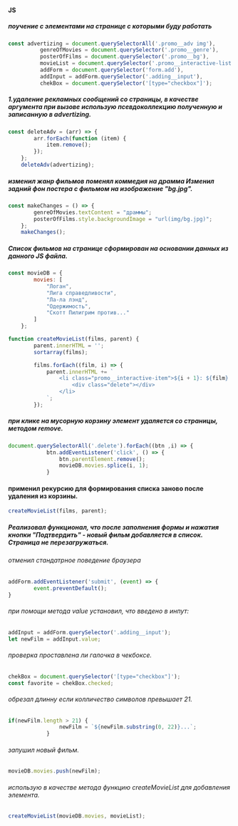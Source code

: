 #### JS
##### поучение с элементами на странице с которыми буду работать
```javascript
const advertizing = document.querySelectorAll('.promo__adv img'),
          genreOfMovies = document.querySelector('.promo__genre'),
          posterOfFilms = document.querySelector('.promo__bg'),
          movieList = document.querySelector('.promo__interactive-list'),
          addForm = document.querySelector('form.add'),
          addInput = addForm.querySelector('.adding__input'),
          chekBox = document.querySelector('[type="checkbox"]');
```
##### 1.удаление рекламных сообщений со страницы, в качестве аргумента при вызове использую псевдоколлекцию полученную и записанную в advertizing.
```javascript
const deleteAdv = (arr) => {
        arr.forEach(function (item) {
            item.remove();
        });
    };
    deleteAdv(advertizing);
```
##### изменил жанр фильмов поменял коммедия на драмма Изменил задний фон постера с фильмом на изображение "bg.jpg".
```javascript
const makeChanges = () => {
        genreOfMovies.textContent = "драммы";
        posterOfFilms.style.backgroundImage = "url(img/bg.jpg)";
    };
    makeChanges();
```
##### Список фильмов на странице сформирован на основании данных из данного JS файла.
```javascript
const movieDB = {
        movies: [
            "Логан",
            "Лига справедливости",
            "Ла-ла лэнд",
            "Одержимость",
            "Скотт Пилигрим против..."
        ]
    };

function createMovieList(films, parent) {
        parent.innerHTML = '';
        sortarray(films);

        films.forEach((film, i) => {
            parent.innerHTML += `
                <li class="promo__interactive-item">${i + 1}: ${film}
                    <div class="delete"></div>
                </li>
            `;
        });    
```
##### при клике на мусорную корзину элемент удаляется со страницы, методом remove.
```javascript
document.querySelectorAll('.delete').forEach((btn ,i) => {
            btn.addEventListener('click', () => {
                btn.parentElement.remove();
                movieDB.movies.splice(i, 1);
            }
```
#### применил рекурсию для формирования списка заново после удаления из корзины.
```javascript
createMovieList(films, parent);
```
#####  Реализовал функционал, что после заполнения формы и нажатия кнопки "Подтвердить" -  новый фильм добавляется в список. Страница не перезагружаться.
###### отменил стандатрное поведение браузера
```javascript
addForm.addEventListener('submit', (event) => {
        event.preventDefault();
}
```
###### при помощи метода value установил, что введено в инпут:
```javascript
addInput = addForm.querySelector('.adding__input');
let newFilm = addInput.value;
```
###### проверка проставлена ли галочка в чекбоксе.
```javascript
chekBox = document.querySelector('[type="checkbox"]');
const favorite = chekBox.checked;
```
###### обрезал длинну если колличество символов превышает 21.
```javascript
if(newFilm.length > 21) {
                newFilm = `${newFilm.substring(0, 22)}...`;
            }
```
###### запушил новый фильм.
```javascript
movieDB.movies.push(newFilm);
```
###### использую в качестве метода функцию createMovieList для добавления элемента.
```javascript
createMovieList(movieDB.movies, movieList);
```
